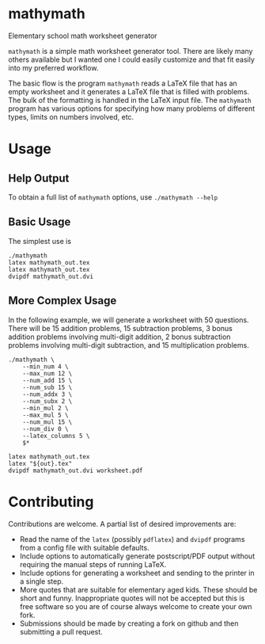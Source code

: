 # mathymath
Elementary school math worksheet generator

`mathymath` is a simple math worksheet generator tool.  There are likely
many others available but I wanted one I could easily customize and that
fit easily into my preferred workflow.

The basic flow is the program `mathymath` reads a LaTeX file that has an
empty worksheet and it generates a LaTeX file that is filled with problems.
The bulk of the formatting is handled in the LaTeX input file.  The `mathymath`
program has various options for specifying how many problems of different types,
limits on numbers involved, etc.

# Usage
## Help Output
To obtain a full list of `mathymath` options, use
`./mathymath --help`

## Basic Usage
The simplest use is
```
./mathymath
latex mathymath_out.tex
latex mathymath_out.tex
dvipdf mathymath_out.dvi
```

## More Complex Usage
In the following example, we will generate a worksheet with 50 questions.  There
will be 15 addition problems, 15 subtraction problems, 3 bonus addition problems
involving multi-digit addition, 2 bonus subtraction problems involving multi-digit
subtraction, and 15 multiplication problems.

```
./mathymath \
    --min_num 4 \
    --max_num 12 \
    --num_add 15 \
    --num_sub 15 \
    --num_addx 3 \
    --num_subx 2 \
    --min_mul 2 \
    --max_mul 5 \
    --num_mul 15 \
    --num_div 0 \
    --latex_columns 5 \
    $*

latex mathymath_out.tex
latex "${out}.tex"
dvipdf mathymath_out.dvi worksheet.pdf
```

# Contributing
Contributions are welcome.  A partial list of desired improvements are:
- Read the name of the `latex` (possibly `pdflatex`) and `dvipdf` programs
from a config file with suitable defaults.
- Include options to automatically generate postscript/PDF output without
requiring the manual steps of running LaTeX.
- Include options for generating a worksheet and sending to the printer in
a single step.
- More quotes that are suitable for elementary aged kids.  These should be
short and funny.  Inappropriate quotes will not be accepted but this is
free software so you are of course always welcome to create your own fork.
- Submissions should be made by creating a fork on github and then submitting
a pull request.

